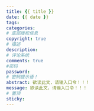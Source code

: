 ```yaml
---
title: {{ title }}
date: {{ date }}
tags:
categories: 
# 底部版权信息
copyright: true
# 描述
description: 
# 评论系统
comments: true
#密码
password: 
# 密码提示语！
abstract: 欲读此文，请输入口令！！！
message: 欲读此文，请输入口令！！！
# 置顶
sticky: 
---
```

